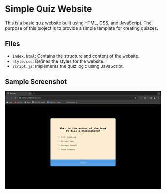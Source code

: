 # Simple Quiz Website

This is a basic quiz website built using HTML, CSS, and JavaScript. The purpose of this project is to provide a simple template for creating quizzes.

## Files

- `index.html`: Contains the structure and content of the website.
- `style.css`: Defines the styles for the website.
- `script.js`: Implements the quiz logic using JavaScript.

## Sample Screenshot

![WEBSITE SAMPLE](sample_quiz.png)
